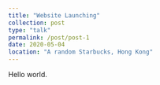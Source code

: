 ```yaml
---
title: "Website Launching"
collection: post
type: "talk"
permalink: /post/post-1
date: 2020-05-04
location: "A random Starbucks, Hong Kong"
---
```


Hello world.
